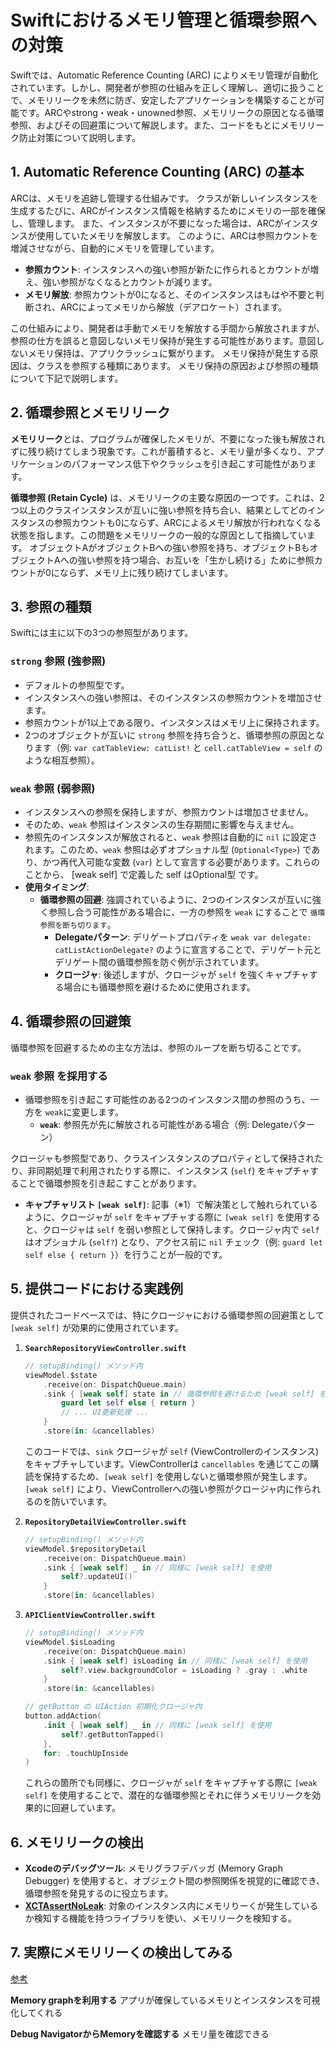 # Swiftにおけるメモリ管理と循環参照への対策

Swiftでは、Automatic Reference Counting (ARC) によりメモリ管理が自動化されています。しかし、開発者が参照の仕組みを正しく理解し、適切に扱うことで、メモリリークを未然に防ぎ、安定したアプリケーションを構築することが可能です。ARCやstrong・weak・unowned参照、メモリリークの原因となる循環参照、およびその回避策について解説します。また、コードをもとにメモリリーク防止対策について説明します。


## 1. Automatic Reference Counting (ARC) の基本

ARCは、メモリを追跡し管理する仕組みです。
クラスが新しいインスタンスを生成するたびに、ARCがインスタンス情報を格納するためにメモリの一部を確保し、管理します。
また、インスタンスが不要になった場合は、ARCがインスタンスが使用していたメモリを解放します。
このように、ARCは参照カウントを増減させながら、自動的にメモリを管理しています。


-   **参照カウント**: インスタンスへの強い参照が新たに作られるとカウントが増え、強い参照がなくなるとカウントが減ります。
-   **メモリ解放**: 参照カウントが0になると、そのインスタンスはもはや不要と判断され、ARCによってメモリから解放（デアロケート）されます。

この仕組みにより、開発者は手動でメモリを解放する手間から解放されますが、参照の仕方を誤ると意図しないメモリ保持が発生する可能性があります。意図しないメモリ保持は、アプリクラッシュに繋がります。
メモリ保持が発生する原因は、クラスを参照する種類にあります。
メモリ保持の原因および参照の種類について下記で説明します。

## 2. 循環参照とメモリリーク

**メモリリーク**とは、プログラムが確保したメモリが、不要になった後も解放されずに残り続けてしまう現象です。これが蓄積すると、メモリ量が多くなり、アプリケーションのパフォーマンス低下やクラッシュを引き起こす可能性があります。

**循環参照 (Retain Cycle)** は、メモリリークの主要な原因の一つです。これは、2つ以上のクラスインスタンスが互いに強い参照を持ち合い、結果としてどのインスタンスの参照カウントも0にならず、ARCによるメモリ解放が行われなくなる状態を指します。この問題をメモリリークの一般的な原因として指摘しています。
オブジェクトAがオブジェクトBへの強い参照を持ち、オブジェクトBもオブジェクトAへの強い参照を持つ場合、お互いを「生かし続ける」ために参照カウントが0にならず、メモリ上に残り続けてしまいます。

## 3. 参照の種類

Swiftには主に以下の3つの参照型があります。

### `strong` 参照 (強参照)

-   デフォルトの参照型です。
-   インスタンスへの強い参照は、そのインスタンスの参照カウントを増加させます。
-   参照カウントが1以上である限り、インスタンスはメモリ上に保持されます。
-   2つのオブジェクトが互いに `strong` 参照を持ち合うと、循環参照の原因となります（例: `var catTableView: catList!` と `cell.catTableView = self` のような相互参照）。

### `weak` 参照 (弱参照)

-   インスタンスへの参照を保持しますが、参照カウントは増加させません。
-   そのため、`weak` 参照はインスタンスの生存期間に影響を与えません。
-   参照先のインスタンスが解放されると、`weak` 参照は自動的に `nil` に設定されます。このため、`weak` 参照は必ずオプショナル型 (`Optional<Type>`) であり、かつ再代入可能な変数 (`var`) として宣言する必要があります。これらのことから、 [weak self] で定義した self はOptional型 です。
-   **使用タイミング**:
    -   **循環参照の回避**: 強調されているように、2つのインスタンスが互いに強く参照し合う可能性がある場合に、一方の参照を `weak` にすることで `循環参照を断ち切ります`。
        -   **Delegateパターン**: デリゲートプロパティを `weak var delegate: catListActionDelegate?` のように宣言することで、デリゲート元とデリゲート間の循環参照を防ぐ例が示されています。
        -   **クロージャ**: 後述しますが、クロージャが `self` を強くキャプチャする場合にも循環参照を避けるために使用されます。



## 4. 循環参照の回避策

循環参照を回避するための主な方法は、参照のループを断ち切ることです。

### `weak` 参照 を採用する

-   循環参照を引き起こす可能性のある2つのインスタンス間の参照のうち、一方を `weak`に変更します。
    -   **`weak`**: 参照先が先に解放される可能性がある場合（例: Delegateパターン）

クロージャも参照型であり、クラスインスタンスのプロパティとして保持されたり、非同期処理で利用されたりする際に、インスタンス (`self`) をキャプチャすることで循環参照を引き起こすことがあります。

-   **キャプチャリスト `[weak self]`**: 記事（※1）で解決策として触れられているように、クロージャが `self` をキャプチャする際に `[weak self]` を使用すると、クロージャは `self` を弱い参照として保持します。クロージャ内で `self` はオプショナル (`self?`) となり、アクセス前に `nil` チェック（例: `guard let self else { return }`）を行うことが一般的です。

## 5. 提供コードにおける実践例

提供されたコードベースでは、特にクロージャにおける循環参照の回避策として `[weak self]` が効果的に使用されています。

1.  **`SearchRepositoryViewController.swift`**

    ```swift
    // setupBinding() メソッド内
    viewModel.$state
        .receive(on: DispatchQueue.main)
        .sink { [weak self] state in // 循環参照を避けるため [weak self] を使用
            guard let self else { return }
            // ... UI更新処理 ...
        }
        .store(in: &cancellables)
    ```
    このコードでは、`sink` クロージャが `self` (ViewControllerのインスタンス) をキャプチャしています。ViewControllerは `cancellables` を通じてこの購読を保持するため、`[weak self]` を使用しないと循環参照が発生します。`[weak self]` により、ViewControllerへの強い参照がクロージャ内に作られるのを防いでいます。

2.  **`RepositoryDetailViewController.swift`**

    ```swift
    // setupBinding() メソッド内
    viewModel.$repositoryDetail
        .receive(on: DispatchQueue.main)
        .sink { [weak self] _ in // 同様に [weak self] を使用
            self?.updateUI()
        }
        .store(in: &cancellables)
    ```

3.  **`APIClientViewController.swift`**

    ```swift
    // setupBinding() メソッド内
    viewModel.$isLoading
        .receive(on: DispatchQueue.main)
        .sink { [weak self] isLoading in // 同様に [weak self] を使用
            self?.view.backgroundColor = isLoading ? .gray : .white
        }
        .store(in: &cancellables)

    // getButton の UIAction 初期化クロージャ内
    button.addAction(
        .init { [weak self] _ in // 同様に [weak self] を使用
            self?.getButtonTapped()
        },
        for: .touchUpInside
    )
    ```
    これらの箇所でも同様に、クロージャが `self` をキャプチャする際に `[weak self]` を使用することで、潜在的な循環参照とそれに伴うメモリリークを効果的に回避しています。

## 6. メモリリークの検出

-   **Xcodeのデバッグツール**: メモリグラフデバッガ (Memory Graph Debugger) を使用すると、オブジェクト間の参照関係を視覚的に確認でき、循環参照を発見するのに役立ちます。
-   **[XCTAssertNoLeak](https://github.com/tarunon/XCTAssertNoLeak)**: 対象のインスタンス内にメモリりーくが発生しているか検知する機能を持つライブラリを使い、メモリリークを検知する。


## 7. 実際にメモリリーくの検出してみる

[参考](https://qiita.com/toya108/items/872568c1c9837caf3dfe#%E3%83%A1%E3%83%A2%E3%83%AA%E3%83%AA%E3%83%BC%E3%82%AF%E3%81%AE%E6%A4%9C%E7%9F%A5%E6%96%B9%E6%B3%95)

**Memory graphを利用する**
アプリが確保しているメモリとインスタンスを可視化してくれる


**Debug NavigatorからMemoryを確認する**
メモリ量を確認できる

